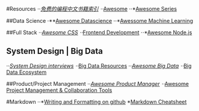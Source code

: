 #Resources
⋅⋅*[免费的编程中文书籍索引](https://github.com/justjavac/free-programming-books-zh_CN)
⋅⋅*[Awesome](https://github.com/sindresorhus/awesome)
⋅⋅*[Awesome Series](https://github.com/josephmisiti/awesome-machine-learning)

##Data Science
⋅**[Awesome Datascience](https://github.com/okulbilisim/awesome-datascience)
⋅⋅*[Awessome Machine Learning](https://github.com/josephmisiti/awesome-machine-learning)

##Full Stack
⋅⋅*[Awesome CSS](https://github.com/sotayamashita/awesome-css)
⋅⋅*[Frontend Development](https://github.com/dypsilon/frontend-dev-bookmarks)
⋅⋅*[Awesome Node.js](https://github.com/vndmtrx/awesome-nodejs)

## System Design | Big Data
⋅⋅*[System Design interviews](https://github.com/checkcheckzz/system-design-interview)
⋅⋅*[Big Data Resources](https://github.com/Flowerowl/Big_Data_Resources)
⋅⋅*[Awesome Big Data](https://github.com/onurakpolat/awesome-bigdata)
⋅⋅*[Big Data Ecosystem](https://github.com/zenkay/bigdata-ecosystem)

##Product/Project Management
⋅⋅*[Awesome Product Manager](https://github.com/hugo53/awesome-ProductManager)
⋅⋅*[Awesome Project Management & Collaboration Tools](https://github.com/brianjking/awesome-project-management)

#Markdown
⋅⋅*[Writing and Formatting on github](https://help.github.com/articles/about-writing-and-formatting-on-github/)
*[Markdown Cheatsheet](https://github.com/adam-p/markdown-here/wiki/Markdown-Cheatsheet)
